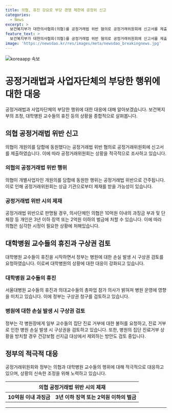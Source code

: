 ```yaml
---
title: 의협, 휴진 강요로 부당 경쟁 제한에 공정위 신고
categories:
  - News
excerpt: >
  보건복지부가 대한의사협회(의협)를 공정거래법 위반 혐의로 공정거래위원회에 신고서를 제출했다. 이에 따라 공정위는 의협이 개별사업자인 개원의를 담합에 동원했다고 보고, 관련 법에 따라 10억원 이내 과징금 부과와 3년 이하 징역 또는 2억원 이하 벌금 처벌이 가능하다고 설명했다. 또한 정부는 대학병원 교수들의 휴진에 대해 병원에 손실이 발생하면 구상권을 청구하라고 요청함과 동시에 진료거부 상황을 방치하면 건강보험 선지급 대상에서 제외할 수 있다는 입장을 밝혔다.
feature_text: >
  보건복지부가 대한의사협회(의협)를 공정거래법 위반 혐의로 공정거래위원회에 신고서를 제출했다. 이에 따라 공정위는 의협이 개별사업자인 개원의를 담합에 동원했다고 보고, 관련 법에 따라 10억원 이내 과징금 부과와 3년 이하 징역 또는 2억원 이하 벌금 처벌이 가능하다고 설명했다. 또한 정부는 대학병원 교수들의 휴진에 대해 병원에 손실이 발생하면 구상권을 청구하라고 요청함과 동시에 진료거부 상황을 방치하면 건강보험 선지급 대상에서 제외할 수 있다는 입장을 밝혔다.
image: 'https://newsdao.kr/res/images/meta/newsdao_breakingnews.jpg'
---
```


<p><img src="https://newsdao.kr/res/images/meta/newsdao_breakingnews.jpg" alt="koreaapp 속보" /></p>

<h1>공정거래법과 사업자단체의 부당한 행위에 대한 대응</h1>

<p data-ke-size="size16">공정거래법과 사업자단체의 부당한 행위에 대한 대응에 대해 알아보겠습니다. 보건복지부의 조청, 대학병원 교수들의 휴진 등의 상황을 종합적으로 살펴봅니다.</p>

<h2>의협 공정거래법 위반 신고</h2>

<p data-ke-size="size16">의협이 개원의를 담합에 동원했다는 공정거래법 위반 혐의로 공정거래위원회에 신고서를 제출하였습니다. 이에 따라 공정거래위원회는 상황을 적극적으로 조사하고 있습니다.</p>

<h3><b>의협의 공정거래법 위반 행위</b></h3>

<p data-ke-size="size16">의협이 개별사업자인 개원의를 담합에 동원한 행위는 공정거래법 위반으로 간주됩니다. 이로 인해 공정거래위원회는 상급 기관으로부터 제재를 받을 가능성이 있습니다.</p>

<h3><b>공정거래법 위반 시의 제재</b></h3>

<p data-ke-size="size16">공정거래법 위반으로 판명될 경우, 의사단체인 의협은 10억원 이내의 과징금 부과 및 단체장 등 개인은 3년 이하 징역 또는 2억원 이하의 벌금에 처할 수 있습니다. 이에 따라 의협은 심각한 시정이 필요한 상황에 처해있습니다.</p>

<h2>대학병원 교수들의 휴진과 구상권 검토</h2>

<p data-ke-size="size16">대학병원 교수들이 휴진을 시작하면서 정부는 병원에 대한 손실 발생 시 구상권 검토를 요청하였습니다. 이로써 대학병원의 상황에 대한 대응이 강화되고 있습니다.</p>

<h3><b>대학병원 교수들의 휴진</b></h3>

<p data-ke-size="size16">서울대병원 교수들의 휴진과 의대교수들의 총파업 참가 의사가 밝혀져 병원 운영에 영향을 미치고 있습니다. 이에 정부는 구상권 청구를 검토하고 있습니다.</p>

<h3><b>병원에 대한 손실 발생 시 구상권 검토</b></h3>

<p data-ke-size="size16">정부는 각 병원장에게 일부 교수들의 집단 진료 거부에 대한 불허를 요청하고, 진료 거부로 인한 병원 손실 발생 시 구상권을 검토하고 있습니다. 또한, 병원의 집단 진료거부 상황을 방치할 경우 건강보험 선지급 대상에서 제외하는 방안도 검토 중입니다.</p>

<h2>정부의 적극적 대응</h2>

<p data-ke-size="size16">공정거래위원회와 정부는 의협과 대학병원 교수들의 행위에 대해 적극적으로 대응하고 있으며, 상황의 신속한 조정을 위해 노력하고 있습니다.</p>

<table>
    <thead>
        <tr>
            <th colspan="2">의협 공정거래법 위반 시의 제재</th>
        </tr>
    </thead>
    <tbody>
        <tr>
            <td style="text-align: center; height: 17px;"><b>10억원 이내 과징금</b></td>
            <td style="text-align: center; height: 17px;"><b>3년 이하 징역 또는 2억원 이하의 벌금</b></td>
        </tr>
    </tbody>
</table>

<hr>

<p data-ke-size="size16">&nbsp;</p>

